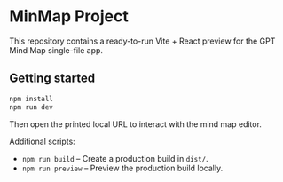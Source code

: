 # MinMap Project

This repository contains a ready-to-run Vite + React preview for the GPT Mind Map single-file app.

## Getting started

```bash
npm install
npm run dev
```

Then open the printed local URL to interact with the mind map editor.

Additional scripts:

- `npm run build` – Create a production build in `dist/`.
- `npm run preview` – Preview the production build locally.
